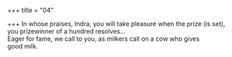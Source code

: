+++
title = "04"

+++
In whose praises, Indra, you will take pleasure when the prize (is set), you  prizewinner of a hundred resolves...  
Eager for fame, we call to you, as milkers call on a cow who gives  
good milk.  
